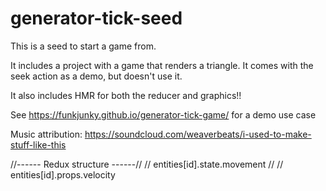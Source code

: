 # generator-tick-seed

This is a seed to start a game from.

It includes a project with a game that renders a triangle.
It comes with the seek action as a demo, but doesn't use it.

It also includes HMR for both the reducer and graphics!!

See https://funkjunky.github.io/generator-tick-game/ for a demo use case

Music attribution: https://soundcloud.com/weaverbeats/i-used-to-make-stuff-like-this

//------ Redux structure ------//
// entities[id].state.movement
//
// entities[id].props.velocity
